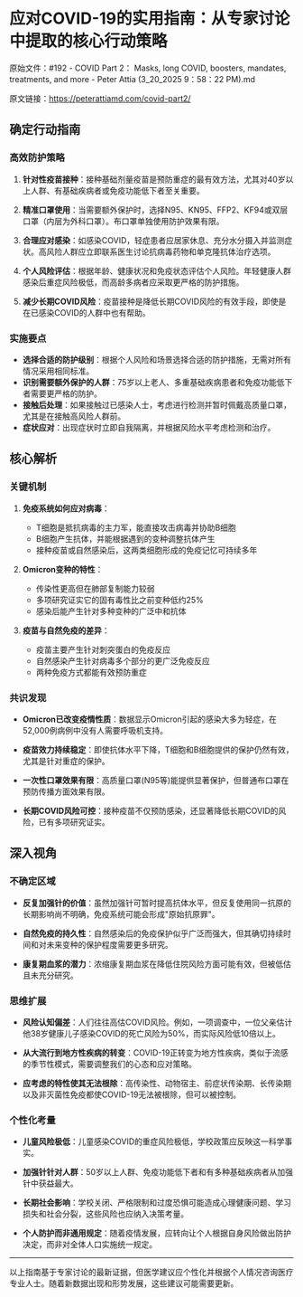# 应对COVID-19的实用指南：从专家讨论中提取的核心行动策略

原始文件：#192 - COVID Part 2： Masks, long COVID, boosters, mandates, treatments, and more - Peter Attia (3_20_2025 9：58：22 PM).md

原文链接：https://peterattiamd.com/covid-part2/

<YouTube videoId="jAjKQY0_BQA" />

## 确定行动指南

### 高效防护策略

1. **针对性疫苗接种**：接种基础剂量疫苗是预防重症的最有效方法，尤其对40岁以上人群、有基础疾病者或免疫功能低下者至关重要。

2. **精准口罩使用**：当需要额外保护时，选择N95、KN95、FFP2、KF94或双层口罩（内层为外科口罩）。布口罩单独使用防护效果有限。

3. **合理应对感染**：如感染COVID，轻症患者应居家休息、充分水分摄入并监测症状。高风险人群应立即联系医生讨论抗病毒药物和单克隆抗体治疗选项。

4. **个人风险评估**：根据年龄、健康状况和免疫状态评估个人风险。年轻健康人群感染后重症风险极低，而高龄多病者应采取更严格的防护措施。

5. **减少长期COVID风险**：疫苗接种是降低长期COVID风险的有效手段，即使是在已感染COVID的人群中也有帮助。

### 实施要点

- **选择合适的防护级别**：根据个人风险和场景选择合适的防护措施，无需对所有情况采用相同标准。
- **识别需要额外保护的人群**：75岁以上老人、多重基础疾病患者和免疫功能低下者需要更严格的防护。
- **接触后处理**：如果接触过已感染人士，考虑进行检测并暂时佩戴高质量口罩，尤其是在接触高风险人群前。
- **症状应对**：出现症状时立即自我隔离，并根据风险水平考虑检测和治疗。

## 核心解析

### 关键机制

1. **免疫系统如何应对病毒**：
   - T细胞是抵抗病毒的主力军，能直接攻击病毒并协助B细胞
   - B细胞产生抗体，并能根据遇到的变种调整抗体产生
   - 接种疫苗或自然感染后，这两类细胞形成的免疫记忆可持续多年

2. **Omicron变种的特性**：
   - 传染性更高但在肺部复制能力较弱
   - 多项研究证实它的固有毒性比之前变种低约25%
   - 感染后能产生针对多种变种的广泛中和抗体

3. **疫苗与自然免疫的差异**：
   - 疫苗主要产生针对刺突蛋白的免疫反应
   - 自然感染产生针对病毒多个部分的更广泛免疫反应
   - 两种免疫方式都能有效预防重症

### 共识发现

- **Omicron已改变疫情性质**：数据显示Omicron引起的感染大多为轻症，在52,000例病例中没有人需要呼吸机支持。

- **疫苗效力持续稳定**：即使抗体水平下降，T细胞和B细胞提供的保护仍然有效，尤其是针对重症的保护。

- **一次性口罩效果有限**：高质量口罩(N95等)能提供显著保护，但普通布口罩在预防传播方面效果有限。

- **长期COVID风险可控**：接种疫苗不仅预防感染，还显著降低长期COVID的风险，已有多项研究证实。

## 深入视角

### 不确定区域

- **反复加强针的价值**：虽然加强针可暂时提高抗体水平，但反复使用同一抗原的长期影响尚不明确，免疫系统可能会形成"原始抗原罪"。

- **自然免疫的持久性**：自然感染后的免疫保护似乎广泛而强大，但其确切持续时间和对未来变种的保护程度需要更多研究。

- **康复期血浆的潜力**：浓缩康复期血浆在降低住院风险方面可能有效，但被低估且未充分研究。

### 思维扩展

- **风险认知偏差**：人们往往高估COVID风险。例如，一项调查中，一位父亲估计他38岁健康儿子感染COVID的死亡风险为50%，而实际风险低10倍以上。

- **从大流行到地方性疾病的转变**：COVID-19正转变为地方性疾病，类似于流感的季节性模式，需要调整我们的心态和应对策略。

- **应考虑的特性使其无法根除**：高传染性、动物宿主、前症状传染期、长传染期以及非灭菌性免疫都使COVID-19无法被根除，但可以被控制。

### 个性化考量

- **儿童风险极低**：儿童感染COVID的重症风险极低，学校政策应反映这一科学事实。

- **加强针针对人群**：50岁以上人群、免疫功能低下者和有多种基础疾病者从加强针中获益最大。

- **长期社会影响**：学校关闭、严格限制和过度恐惧可能造成心理健康问题、学习损失和社会分裂，这些风险也应纳入决策考量。

- **个人防护而非通用规定**：随着疫情发展，应转向让个人根据自身风险做出防护决定，而非对全体人口实施统一规定。

---

以上指南基于专家讨论的最新证据，但医学建议应个性化并根据个人情况咨询医疗专业人士。随着新数据出现和形势发展，这些建议可能需要更新。